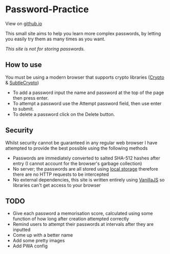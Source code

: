 # Password-Practice

View on [github.io](https://douile.github.io/password-practice/)

This small site aims to help you learn more complex passwords, by letting you easily try them as many times as you want.

_This site is not for storing passwords._

## How to use

You must be using a modern browser that supports crypto libraries ([Crypto](https://caniuse.com/#feat=mdn-api_crypto) & [SubtleCrypto](https://caniuse.com/#feat=mdn-api_crypto_subtle))

- To add a password input the name and password at the top of the page then press enter.
- To attempt a password use the Attempt password field, then use enter to submit.
- To delete a password click on the Delete button.

## Security

Whilst security cannot be guaranteed in any regular web browser I have attempted to provide the best possible using the following methods

- Passwords are immediately converted to salted SHA-512 hashes after entry (I cannot account for the browser's garbage collection)
- No server; the passwords are all stored using [local storage](https://developer.mozilla.org/en-US/docs/Web/API/Window/localStorage) therefore there are no HTTP requests to be intercepted
- No external dependencies, this site is written entirely using [VanillaJS](http://vanilla-js.com/) so libraries can't get access to your browser

## TODO

- Give each password a memorisation score, calculated using some function of how long after creation attempted correctly
- Remind users to attempt their passwords at intervals after they are inputted
- Come up with a better name
- Add some pretty images
- Add PWA config
